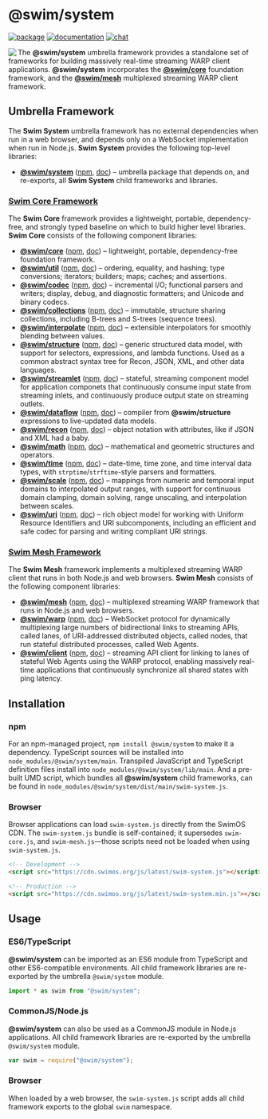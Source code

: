 # @swim/system

[![package](https://img.shields.io/npm/v/@swim/system.svg)](https://www.npmjs.com/package/@swim/system)
[![documentation](https://img.shields.io/badge/doc-TypeDoc-blue.svg)](https://docs.swimos.org/js/latest)
[![chat](https://img.shields.io/badge/chat-Gitter-green.svg)](https://gitter.im/swimos/community)

<a href="https://www.swimos.org"><img src="https://docs.swimos.org/readme/marlin-blue.svg" align="left"></a>

The **@swim/system** umbrella framework provides a standalone set of frameworks
for building massively real-time streaming WARP client applications.
**@swim/system** incorporates the
[**@swim/core**](https://github.com/swimos/swim/tree/master/swim-system-js/swim-core-js)
foundation framework, and the
[**@swim/mesh**](https://github.com/swimos/swim/tree/master/swim-system-js/swim-mesh-js)
multiplexed streaming WARP client framework.

## Umbrella Framework

The **Swim System** umbrella framework has no external dependencies when run
in a web browser, and depends only on a WebSocket implementation when run in
Node.js.  **Swim System** provides the following top-level libraries:

- [**@swim/system**](https://github.com/swimos/swim/tree/master/swim-system-js/@swim/system)
  ([npm](https://www.npmjs.com/package/@swim/system),
  [doc](https://docs.swimos.org/js/latest)) –
  umbrella package that depends on, and re-exports, all **Swim System**
  child frameworks and libraries.

### [**Swim Core Framework**](https://github.com/swimos/swim/tree/master/swim-system-js/swim-core-js)

The **Swim Core** framework provides a lightweight, portable, dependency-free,
and strongly typed baseline on which to build higher level libraries.
**Swim Core** consists of the following component libraries:

- [**@swim/core**](https://github.com/swimos/swim/tree/master/swim-system-js/swim-core-js/@swim/core)
  ([npm](https://www.npmjs.com/package/@swim/core),
  [doc](https://docs.swimos.org/js/latest/modules/_swim_core.html)) –
  lightweight, portable, dependency-free foundation framework.
- [**@swim/util**](https://github.com/swimos/swim/tree/master/swim-system-js/swim-core-js/@swim/util)
  ([npm](https://www.npmjs.com/package/@swim/util),
  [doc](https://docs.swimos.org/js/latest/modules/_swim_util.html)) –
  ordering, equality, and hashing; type conversions; iterators; builders;
  maps; caches; and assertions.
- [**@swim/codec**](https://github.com/swimos/swim/tree/master/swim-system-js/swim-core-js/@swim/codec)
  ([npm](https://www.npmjs.com/package/@swim/codec),
  [doc](https://docs.swimos.org/js/latest/modules/_swim_codec.html)) –
  incremental I/O; functional parsers and writers; display, debug, and
  diagnostic formatters; and Unicode and binary codecs.
- [**@swim/collections**](https://github.com/swimos/swim/tree/master/swim-system-js/swim-core-js/@swim/collections)
  ([npm](https://www.npmjs.com/package/@swim/collections),
  [doc](https://docs.swimos.org/js/latest/modules/_swim_collections.html)) –
  immutable, structure sharing collections, including B-trees and S-trees
  (sequence trees).
- [**@swim/interpolate**](https://github.com/swimos/swim/tree/master/swim-system-js/swim-core-js/@swim/interpolate)
  ([npm](https://www.npmjs.com/package/@swim/interpolate),
  [doc](https://docs.swimos.org/js/latest/modules/_swim_interpolate.html)) –
  extensible interpolators for smoothly blending between values.
- [**@swim/structure**](https://github.com/swimos/swim/tree/master/swim-system-js/swim-core-js/@swim/structure)
  ([npm](https://www.npmjs.com/package/@swim/structure),
  [doc](https://docs.swimos.org/js/latest/modules/_swim_structure.html)) –
  generic structured data model, with support for selectors, expressions,
  and lambda functions.  Used as a common abstract syntax tree for Recon,
  JSON, XML, and other data languages.
- [**@swim/streamlet**](https://github.com/swimos/swim/tree/master/swim-system-js/swim-core-js/@swim/streamlet)
  ([npm](https://www.npmjs.com/package/@swim/streamlet),
  [doc](https://docs.swimos.org/js/latest/modules/_swim_streamlet.html)) –
  stateful, streaming component model for application componets that
  continuously consume input state from streaming inlets, and continuously
  produce output state on streaming outlets.
- [**@swim/dataflow**](https://github.com/swimos/swim/tree/master/swim-system-js/swim-core-js/@swim/dataflow)
  ([npm](https://www.npmjs.com/package/@swim/dataflow),
  [doc](https://docs.swimos.org/js/latest/modules/_swim_dataflow.html)) –
  compiler from **@swim/structure** expressions to live-updated data models.
- [**@swim/recon**](https://github.com/swimos/swim/tree/master/swim-system-js/swim-core-js/@swim/recon)
  ([npm](https://www.npmjs.com/package/@swim/recon),
  [doc](https://docs.swimos.org/js/latest/modules/_swim_recon.html)) –
  object notation with attributes, like if JSON and XML had a baby.
- [**@swim/math**](https://github.com/swimos/swim/tree/master/swim-system-js/swim-core-js/@swim/math)
  ([npm](https://www.npmjs.com/package/@swim/math),
  [doc](https://docs.swimos.org/js/latest/modules/_swim_math.html)) –
  mathematical and geometric structures and operators.
- [**@swim/time**](https://github.com/swimos/swim/tree/master/swim-system-js/swim-core-js/@swim/time)
  ([npm](https://www.npmjs.com/package/@swim/time),
  [doc](https://docs.swimos.org/js/latest/modules/_swim_time.html)) –
  date-time, time zone, and time interval data types,
  with `strptime`/`strftime`-style parsers and formatters.
- [**@swim/scale**](https://github.com/swimos/swim/tree/master/swim-system-js/swim-core-js/@swim/scale)
  ([npm](https://www.npmjs.com/package/@swim/scale),
  [doc](https://docs.swimos.org/js/latest/modules/_swim_scale.html)) –
  mappings from numeric and temporal input domains to interpolated output
  ranges, with support for continuous domain clamping, domain solving,
  range unscaling, and interpolation between scales.
- [**@swim/uri**](https://github.com/swimos/swim/tree/master/swim-system-js/swim-core-js/@swim/uri)
  ([npm](https://www.npmjs.com/package/@swim/uri),
  [doc](https://docs.swimos.org/js/latest/modules/_swim_uri.html)) –
  rich object model for working with Uniform Resource Identifiers and URI
  subcomponents, including an efficient and safe codec for parsing and
  writing compliant URI strings.

### [**Swim Mesh Framework**](https://github.com/swimos/swim/tree/master/swim-system-js/swim-mesh-js)

The **Swim Mesh** framework implements a multiplexed streaming WARP client that
runs in both Node.js and web browsers.  **Swim Mesh** consists of the following
component libraries:

- [**@swim/mesh**](https://github.com/swimos/swim/tree/master/swim-system-js/swim-mesh-js/@swim/mesh)
  ([npm](https://www.npmjs.com/package/@swim/mesh),
  [doc](https://docs.swimos.org/js/latest/modules/_swim_mesh.html)) –
  multiplexed streaming WARP framework that runs in Node.js and web browsers.
- [**@swim/warp**](https://github.com/swimos/swim/tree/master/swim-system-js/swim-mesh-js/@swim/warp)
  ([npm](https://www.npmjs.com/package/@swim/warp),
  [doc](https://docs.swimos.org/js/latest/modules/_swim_warp.html)) –
  WebSocket protocol for dynamically multiplexing large numbers of bidirectional
  links to streaming APIs, called lanes, of URI-addressed distributed objects,
  called nodes, that run stateful distributed processes, called Web Agents.
- [**@swim/client**](https://github.com/swimos/swim/tree/master/swim-system-js/swim-mesh-js/@swim/client)
  ([npm](https://www.npmjs.com/package/@swim/client),
  [doc](https://docs.swimos.org/js/latest/modules/_swim_client.html)) –
  streaming API client for linking to lanes of stateful Web Agents using the
  WARP protocol, enabling massively real-time applications that continuously
  synchronize all shared states with ping latency.

## Installation

### npm

For an npm-managed project, `npm install @swim/system` to make it a dependency.
TypeScript sources will be installed into `node_modules/@swim/system/main`.
Transpiled JavaScript and TypeScript definition files install into
`node_modules/@swim/system/lib/main`.  And a pre-built UMD script, which
bundles all **@swim/system** child frameworks, can be found in
`node_modules/@swim/system/dist/main/swim-system.js`.

### Browser

Browser applications can load `swim-system.js` directly from the SwimOS CDN.
The `swim-system.js` bundle is self-contained; it supersedes `swim-core.js`,
and `swim-mesh.js`—those scripts need not be loaded when using `swim-system.js`.

```html
<!-- Development -->
<script src="https://cdn.swimos.org/js/latest/swim-system.js"></script>

<!-- Production -->
<script src="https://cdn.swimos.org/js/latest/swim-system.min.js"></script>
```

## Usage

### ES6/TypeScript

**@swim/system** can be imported as an ES6 module from TypeScript and other
ES6-compatible environments.  All child framework libraries are re-exported
by the umbrella `@swim/system` module.

```typescript
import * as swim from "@swim/system";
```

### CommonJS/Node.js

**@swim/system** can also be used as a CommonJS module in Node.js applications.
All child framework libraries are re-exported by the umbrella `@swim/system`
module.

```javascript
var swim = require("@swim/system");
```

### Browser

When loaded by a web browser, the `swim-system.js` script adds all child
framework exports to the global `swim` namespace.
